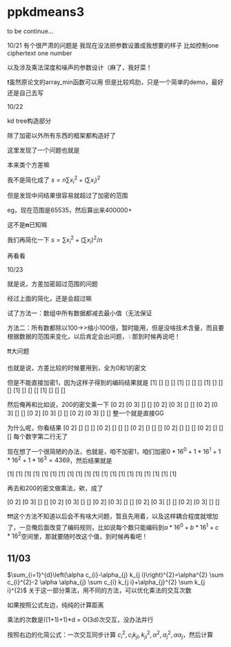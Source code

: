 # ppkdmeans3

to be continue...

10/21
有个很严肃的问题是
我现在没法把参数设置成我想要的样子
比如控制one ciphertext one number

以及涉及乘法深度和噪声的参数设计（麻了，我好菜！

❗虽然原论文的array_min函数可以用
但是比较鸡肋，只是一个简单的demo，最好还是自己去写

10/22

kd tree构造部分

除了加密以外所有东西的框架都构造好了

这里发现了一个问题也就是

本来类个方差嘛

我不是简化成了
$s = n\sum{x_i^2} + (\sum{x_i})^2$

但是发现中间结果很容易就超过了加密的范围

eg，现在范围是65535，然后算出来400000+

这不是**n**已知嘛

我们再简化一下
$s = \sum{x_i^2} + (\sum{x_i})^2/n$

再看看

10/23

就是说，方差加密超过范围的问题

经过上面的简化，还是会超过嘛

试了方法一：数组中所有数据都减去最小值（无法保证

方法二：所有数都除以100->>缩小100倍，暂时能用，但是没啥技术含量，而且要根据数据的范围来变化，以后肯定会出问题，💡那到时候再说吧！

❗❗大问题

也就是说，方差比较的时候要用到，全为0和1的密文

但是不能直接加密1，因为这样子得到的编码结果就是
[1]
[]
[]
[]
[1]
[]
[]
[]
[1]
[]
[]
[]
[1]
[]
[]
[]
[1]
[]
[]
[]

然后俺再和比如说，200的密文乘一下
[0 2]
[0 3]
[]
[]
[0 2]
[0 3]
[]
[]
[0 2]
[0 3]
[]
[]
[0 2]
[0 3]
[]
[]
[0 2]
[0 3]
[]
[]
整一个就是直接GG

为什么呢，你看结果
[0 2]
[]
[]
[]
[0 2]
[]
[]
[]
[0 2]
[]
[]
[]
[0 2]
[]
[]
[]
[0 2]
[]
[]
[]
每个数字第二行无了

现在想了一个很简陋的办法，也就是，咱不加密1，咱们加密$0*16^0 + 1*16^1+1*16^2+1*16^3 = 4369$，然后结果就是

[1]
[1]
[1]
[1]
[1]
[1]
[1]
[1]
[1]
[1]
[1]
[1]
[1]
[1]
[1]
[1]
[1]
[1]
[1]
[1]

再去和200的密文做乘法，欸，成了

[0 2]
[0 3]
[]
[]
[0 2]
[0 3]
[]
[]
[0 2]
[0 3]
[]
[]
[0 2]
[0 3]
[]
[]
[0 2]
[0 3]
[]
[]

❗❗❗这个方法不知道以后会不有啥大问题，暂且先用着，以及这样耦合程度就增加了，一旦俺后面改变了编码规则，比如说每个数只能编码到$a*16^0+b*16^1+c*16^2$空间里，那就要随时改这个值，到时候再看吧！

## 11/03
$\sum_{i=1}^{d}\left(\alpha c_{i}-\alpha_{j} k_{j i}\right)^{2}=\alpha^{2} \sum c_{i}^{2}-2 \alpha \alpha_{j} \sum c_{i} k_{j i}+\alpha_{j}^{2} \sum k_{j i}^{2}$
关于这一部分乘法，用不同的方法，可以优化乘法的交互次数

如果按照公式左边，纯纯的计算距离

乘法的次数是((1+1)+1)*d = O(3d)次交互，没办法并行

按照右边的化简公式：一次交互同步计算 $c_i^2, c_ik_{ji}, k_{ji}^2,\alpha^2, \alpha_j^2,\alpha\alpha_j$，然后计算

